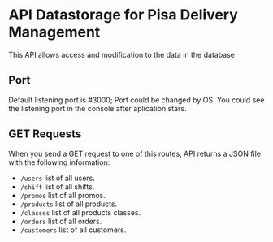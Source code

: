 # API Datastorage for Pisa Delivery Management
This API allows access and modification to the data in the database

## Port

Default listening port is #3000; Port could be changed by OS. You could see the listening port in the console after aplication stars.

## GET Requests

When you send a GET request to one of this routes, API returns a JSON file with the following information:

* `/users` list of all users.
* `/shift` list of all shifts.
* `/promos` list of all promos.
* `/products` list of all products.
* `/classes` list of all products classes.
* `/orders` list of all orders.
* `/customers` list of all customers.

